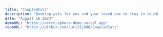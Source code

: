 ```yaml
---
title: "CoupledCats"
description: "Desktop pets for you and your loved one to stay in touch."
date: "August 16 2024"
demoURL: "https://astro-sphere-demo.vercel.app"
repoURL: "https://github.com/suri312006/CoupledCats"
---
```


